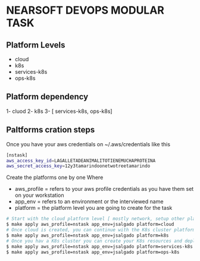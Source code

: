 # NEARSOFT DEVOPS MODULAR TASK

## Platform Levels
- cloud
- k8s
- services-k8s
- ops-k8s

## Platform dependency
1- cluod
2- k8s
3- [ services-k8s, ops-k8s]

## Paltforms cration steps
Once you have your aws credentials on ~/.aws/credentials like this
```bash
[nstask]
aws_access_key_id=LAGALLETADEANIMALITOTIENEMUCHAPROTEINA
aws_secret_access_key=12y3tamarindoonetwotreetamarindo
```

Create the platforms one by one
Where 
  - aws_profile = refers to your aws profile credentials as you have them set on your workstation
  - app_env = refers to an environment or the interviewed name
  - platform = the platform level you are going to create for the task
```bash
# Start with the cloud platform level [ mostly network, setup other platforms are going to use this resources]
$ make apply aws_profile=nstask app_env=jsalgado platform=cloud
# Once cloud is created, you can continue with the K8s cluster platform [ This platform is the base for k8s app microservices and ops services running on containers]
$ make apply aws_profile=nstask app_env=jsalgado platform=k8s
# Once you hav a K8s cluster you can create your K8s resources and deploy the app microservices and operational tools
$ make apply aws_profile=nstask app_env=jsalgado platform=services-k8s
$ make apply aws_profile=nstask app_env=jsalgado platform=ops-k8s

```

